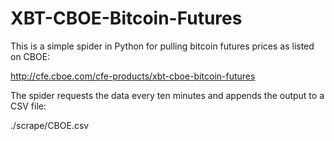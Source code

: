 # XBT-CBOE-Bitcoin-Futures

This is a simple spider in Python for pulling bitcoin futures prices as listed on CBOE:

http://cfe.cboe.com/cfe-products/xbt-cboe-bitcoin-futures

The spider requests the data every ten minutes and appends the output to a CSV file:

./scrape/CBOE.csv
